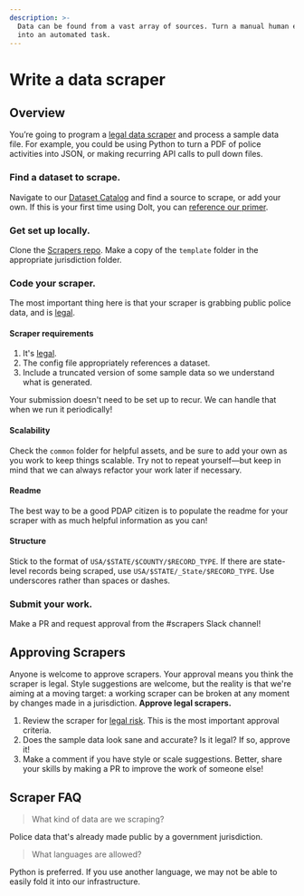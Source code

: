 ```yaml
---
description: >-
  Data can be found from a vast array of sources. Turn a manual human effort
  into an automated task.
---
```


# Write a data scraper

## Overview

You’re going to program a [legal data scraper](../meta/legal-1/legal-restrictions-for-data-volunteers.md) and process a sample data file. For example, you could be using Python to turn a PDF of police activities into JSON, or making recurring API calls to pull down files.

### Find a dataset to scrape.

Navigate to our [Dataset Catalog](https://www.dolthub.com/repositories/pdap/datasets) and find a source to scrape, or add your own. If this is your first time using Dolt, you can [reference our primer](../data_storage/tools-pdap-docs-1.0.0-documentation.md).

### Get set up locally.

Clone the [Scrapers repo](https://github.com/Police-Data-Accessibility-Project/Scrapers). Make a copy of the `template` folder in the appropriate jurisdiction folder.

### Code your scraper.

The most important thing here is that your scraper is grabbing public police data, and is [legal](../meta/legal-1/legal-restrictions-for-data-volunteers.md).

#### Scraper requirements

1. It's [legal](../meta/legal-1/legal.md).
2. The config file appropriately references a dataset.
3. Include a truncated version of some sample data so we understand what is generated.

Your submission doesn't need to be set up to recur. We can handle that when we run it periodically!

#### Scalability

Check the `common` folder for helpful assets, and be sure to add your own as you work to keep things scalable. Try not to repeat yourself—but keep in mind that we can always refactor your work later if necessary.

#### Readme

The best way to be a good PDAP citizen is to populate the readme for your scraper with as much helpful information as you can!

#### Structure

Stick to the format of `USA/$STATE/$COUNTY/$RECORD_TYPE`. If there are state-level records being scraped, use `USA/$STATE/_State/$RECORD_TYPE`. Use underscores rather than spaces or dashes.

### Submit your work.

Make a PR and request approval from the \#scrapers Slack channel!

## Approving Scrapers

Anyone is welcome to approve scrapers. Your approval means you think the scraper is legal. Style suggestions are welcome, but the reality is that we're aiming at a moving target: a working scraper can be broken at any moment by changes made in a jurisdiction. **Approve legal scrapers.**

1. Review the scraper for [legal risk](https://pdap-docs.readthedocs.io/en/latest/volunteers/resources/legal_restrictions.html). This is the most important approval criteria.
2. Does the sample data look sane and accurate? Is it legal? If so, approve it!
3. Make a comment if you have style or scale suggestions. Better, share your skills by making a PR to improve the work of someone else!

## Scraper FAQ

> What kind of data are we scraping?

Police data that's already made public by a government jurisdiction.

> What languages are allowed?

Python is preferred. If you use another language, we may not be able to easily fold it into our infrastructure.

